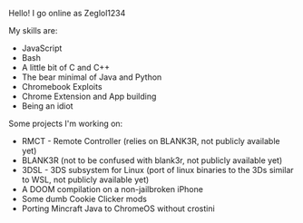 Hello!
I go online as Zeglol1234

My skills are:
- JavaScript
- Bash
- A little bit of C and C++
- The bear minimal of Java and Python
- Chromebook Exploits
- Chrome Extension and App building
- Being an idiot

Some projects I'm working on:
- RMCT - Remote Controller (relies on BLANK3R, not publicly available yet)
- BLANK3R (not to be confused with blank3r, not publicly available yet)
- 3DSL - 3DS subsystem for Linux (port of linux binaries to the 3Ds similar to WSL, not publicly available yet)
- A DOOM compilation on a non-jailbroken iPhone
- Some dumb Cookie Clicker mods
- Porting Mincraft Java to ChromeOS without crostini
